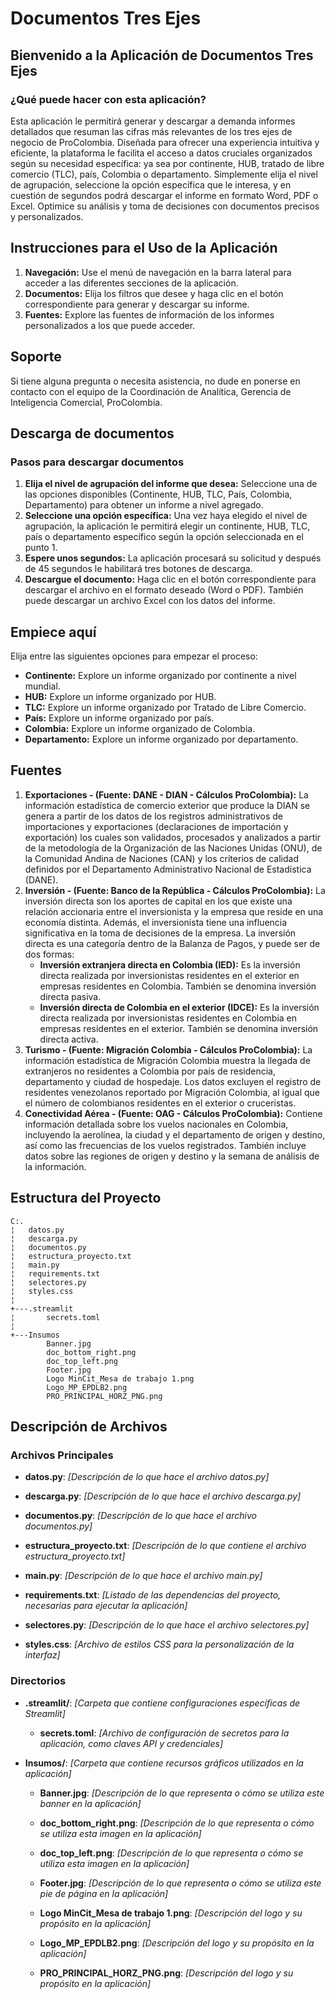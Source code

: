 # Documentos Tres Ejes

## Bienvenido a la Aplicación de Documentos Tres Ejes

### ¿Qué puede hacer con esta aplicación?

Esta aplicación le permitirá generar y descargar a demanda informes detallados que resuman las cifras más relevantes de los tres ejes de negocio de ProColombia. Diseñada para ofrecer una experiencia intuitiva y eficiente, la plataforma le facilita el acceso a datos cruciales organizados según su necesidad específica: ya sea por continente, HUB, tratado de libre comercio (TLC), país, Colombia o departamento. Simplemente elija el nivel de agrupación, seleccione la opción específica que le interesa, y en cuestión de segundos podrá descargar el informe en formato Word, PDF o Excel. Optimice su análisis y toma de decisiones con documentos precisos y personalizados.

## Instrucciones para el Uso de la Aplicación

1. **Navegación:** Use el menú de navegación en la barra lateral para acceder a las diferentes secciones de la aplicación.
2. **Documentos:** Elija los filtros que desee y haga clic en el botón correspondiente para generar y descargar su informe.
3. **Fuentes:** Explore las fuentes de información de los informes personalizados a los que puede acceder.

## Soporte

Si tiene alguna pregunta o necesita asistencia, no dude en ponerse en contacto con el equipo de la Coordinación de Analítica, Gerencia de Inteligencia Comercial, ProColombia.

## Descarga de documentos

### Pasos para descargar documentos

1. **Elija el nivel de agrupación del informe que desea:** Seleccione una de las opciones disponibles (Continente, HUB, TLC, País, Colombia, Departamento) para obtener un informe a nivel agregado.
2. **Seleccione una opción específica:** Una vez haya elegido el nivel de agrupación, la aplicación le permitirá elegir un continente, HUB, TLC, país o departamento específico según la opción seleccionada en el punto 1.
3. **Espere unos segundos:** La aplicación procesará su solicitud y después de 45 segundos le habilitará tres botones de descarga.
4. **Descargue el documento:** Haga clic en el botón correspondiente para descargar el archivo en el formato deseado (Word o PDF). También puede descargar un archivo Excel con los datos del informe.

## Empiece aquí

Elija entre las siguientes opciones para empezar el proceso:

- **Continente:** Explore un informe organizado por continente a nivel mundial.
- **HUB:** Explore un informe organizado por HUB.
- **TLC:** Explore un informe organizado por Tratado de Libre Comercio.
- **País:** Explore un informe organizado por país.
- **Colombia:** Explore un informe organizado de Colombia.
- **Departamento:** Explore un informe organizado por departamento.

## Fuentes

1. **Exportaciones - (Fuente: DANE - DIAN - Cálculos ProColombia):** La información estadística de comercio exterior que produce la DIAN se genera a partir de los datos de los registros administrativos de importaciones y exportaciones (declaraciones de importación y exportación) los cuales son validados, procesados y analizados a partir de la metodología de la Organización de las Naciones Unidas (ONU), de la Comunidad Andina de Naciones (CAN) y los criterios de calidad definidos por el Departamento Administrativo Nacional de Estadística (DANE).
2. **Inversión - (Fuente: Banco de la República - Cálculos ProColombia):** La inversión directa son los aportes de capital en los que existe una relación accionaria entre el inversionista y la empresa que reside en una economía distinta. Además, el inversionista tiene una influencia significativa en la toma de decisiones de la empresa. La inversión directa es una categoría dentro de la Balanza de Pagos, y puede ser de dos formas:
   - **Inversión extranjera directa en Colombia (IED):** Es la inversión directa realizada por inversionistas residentes en el exterior en empresas residentes en Colombia. También se denomina inversión directa pasiva.
   - **Inversión directa de Colombia en el exterior (IDCE):** Es la inversión directa realizada por inversionistas residentes en Colombia en empresas residentes en el exterior. También se denomina inversión directa activa.
3. **Turismo - (Fuente: Migración Colombia - Cálculos ProColombia):** La información estadística de Migración Colombia muestra la llegada de extranjeros no residentes a Colombia por país de residencia, departamento y ciudad de hospedaje. Los datos excluyen el registro de residentes venezolanos reportado por Migración Colombia, al igual que el número de colombianos residentes en el exterior o cruceristas.
4. **Conectividad Aérea - (Fuente: OAG - Cálculos ProColombia):** Contiene información detallada sobre los vuelos nacionales en Colombia, incluyendo la aerolínea, la ciudad y el departamento de origen y destino, así como las frecuencias de los vuelos registrados. También incluye datos sobre las regiones de origen y destino y la semana de análisis de la información.

## Estructura del Proyecto

```plaintext
C:.
¦   datos.py
¦   descarga.py
¦   documentos.py
¦   estructura_proyecto.txt
¦   main.py
¦   requirements.txt
¦   selectores.py
¦   styles.css
¦   
+---.streamlit
¦       secrets.toml
¦       
+---Insumos
        Banner.jpg
        doc_bottom_right.png
        doc_top_left.png
        Footer.jpg
        Logo MinCit_Mesa de trabajo 1.png
        Logo_MP_EPDLB2.png
        PRO_PRINCIPAL_HORZ_PNG.png
```

## Descripción de Archivos

### Archivos Principales

- **datos.py**: _[Descripción de lo que hace el archivo datos.py]_

- **descarga.py**: _[Descripción de lo que hace el archivo descarga.py]_

- **documentos.py**: _[Descripción de lo que hace el archivo documentos.py]_

- **estructura_proyecto.txt**: _[Descripción de lo que contiene el archivo estructura_proyecto.txt]_

- **main.py**: _[Descripción de lo que hace el archivo main.py]_

- **requirements.txt**: _[Listado de las dependencias del proyecto, necesarias para ejecutar la aplicación]_

- **selectores.py**: _[Descripción de lo que hace el archivo selectores.py]_

- **styles.css**: _[Archivo de estilos CSS para la personalización de la interfaz]_

### Directorios

- **.streamlit/**: _[Carpeta que contiene configuraciones específicas de Streamlit]_

  - **secrets.toml**: _[Archivo de configuración de secretos para la aplicación, como claves API y credenciales]_

- **Insumos/**: _[Carpeta que contiene recursos gráficos utilizados en la aplicación]_

  - **Banner.jpg**: _[Descripción de lo que representa o cómo se utiliza este banner en la aplicación]_
  
  - **doc_bottom_right.png**: _[Descripción de lo que representa o cómo se utiliza esta imagen en la aplicación]_

  - **doc_top_left.png**: _[Descripción de lo que representa o cómo se utiliza esta imagen en la aplicación]_

  - **Footer.jpg**: _[Descripción de lo que representa o cómo se utiliza este pie de página en la aplicación]_

  - **Logo MinCit_Mesa de trabajo 1.png**: _[Descripción del logo y su propósito en la aplicación]_

  - **Logo_MP_EPDLB2.png**: _[Descripción del logo y su propósito en la aplicación]_

  - **PRO_PRINCIPAL_HORZ_PNG.png**: _[Descripción del logo y su propósito en la aplicación]_


